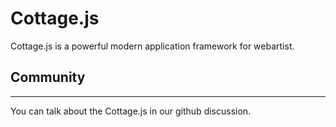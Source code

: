 # Cottage.js
Cottage.js is a powerful modern application framework for webartist.


## Community
---
You can talk about the Cottage.js in our github discussion.
